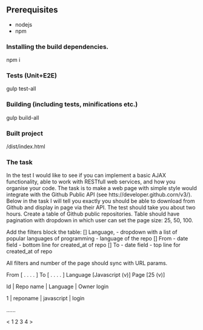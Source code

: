 ## Prerequisites
- nodejs
- npm

### Installing the build dependencies.
npm i

### Tests (Unit+E2E)
gulp test-all

### Building (including tests, minifications etc.)
gulp build-all 

### Built project
/dist/index.html


### The task

In the test I would like to see if you can implement a basic AJAX functionality, able to work with RESTfull web services, and how you organise your code. 
The task is to make a web page with simple style would integrate with the Github Public API (see htts://developer.github.corn/v3/). 
Below in the task I will tell you exactly you should be able to download from Github and display in page via their API. 
The test should take you about two hours.
Create a table of Github public repositories. Table should have pagination with dropdown in which user can set the page size: 25, 50, 100.

Add the filters block the table:
[] Language, - dropdown with a list of popular languages of programming - language of the repo
[] From - date field - bottom line for created_at of repo
[] To - date field - top line for created_at of repo

All filters and number of the page should sync with URL params. 

From [ . . . . ]   To [ . . . . ]   Language [Javascript (v)]   Page [25 (v)]

Id  | Repo name | Language    | Owner login

1   | reponame  | javascript  | login

......

< 1 2 3 4 >                 
